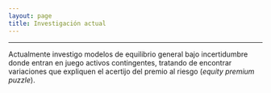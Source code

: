 ```yaml
---
layout: page
title: Investigación actual
---
```


---

Actualmente investigo modelos de equilibrio general bajo incertidumbre donde entran en juego activos contingentes, tratando de encontrar variaciones que expliquen el acertijo del premio al riesgo (*equity premium puzzle*).
